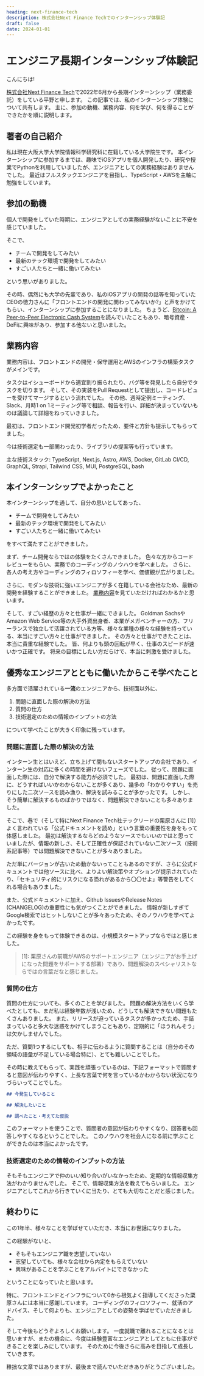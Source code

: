 ```yaml
---
heading: next-finance-tech
description: 株式会社Next Finance Techでのインターンシップ体験記
draft: false
date: 2024-01-01
---
```


# エンジニア長期インターンシップ体験記

こんにちは!

[株式会社Next Finance Tech](https://nxt-fintech.com/)で2022年6月から長期インターンシップ（業務委託）をしている平野と申します。
この記事では、私のインターンシップ体験について共有します。
主に、参加の動機、業務内容、何を学び、何を得ることができたかを順に説明します。

## 著者の自己紹介

私は現在大阪大学大学院情報科学研究科に在籍している大学院生です。
本インターンシップに参加するまでは、趣味でiOSアプリを個人開発したり、研究や授業でPythonを利用していましたが、エンジニアとしての実務経験はありませんでした。
最近はフルスタックエンジニアを目指し、TypeScript・AWSを主軸に勉強をしています。

## 参加の動機

個人で開発をしていた時期に、エンジニアとしての実務経験がないことに不安を感じていました。

そこで、

- チームで開発をしてみたい
- 最新のテック環境で開発をしてみたい
- すごい人たちと一緒に働いてみたい

という思いがありました。

その時、偶然にも大学の先輩であり、私のiOSアプリの開発の話等を知っていたCEOの徳力さんに「フロントエンドの開発に関わってみないか?」と声をかけてもらい、インターンシップに参加することになりました。
ちょうど、[Bitcoin: A Peer-to-Peer Electronic Cash System](https://bitcoin.org/bitcoin.pdf)を読んでいたこともあり、暗号資産・DeFiに興味があり、参加する他ないと思いました。

## 業務内容

業務内容は、フロントエンドの開発・保守運用とAWSのインフラの構築タスクがメインです。

タスクはイシューボードから適宜割り振られたり、バグ等を発見したら自分でタスクを切ります。
そして、その実装をPull Requestとして提出し、コードレビューを受けてマージするという流れでした。
その他、週時定例ミーティング、Slack、月時1 on 1ミーティング等で相談、報告を行い、詳細が決まっていないものは議論して詳細をねっていきました。

最初は、フロントエンド開発初学者だったため、要件と方針も提示してもらってました。

今は技術選定も一部関わったり、ライブラリの提案等も行っています。

主な技術スタック: TypeScript, Next.js, Astro, AWS, Docker, GitLab CI/CD, GraphQL, Strapi, Tailwind CSS, MUI, PostgreSQL, bash

## 本インターンシップでよかったこと

本インターンシップを通して、自分の思いとしてあった、

- チームで開発をしてみたい
- 最新のテック環境で開発をしてみたい
- すごい人たちと一緒に働いてみたい

をすべて満たすことができました。

まず、チーム開発ならではの体験をたくさんできました。
色々な方からコードレビューをもらい、実務でのコーディングのノウハウを学べました。
さらに、各人の考え方やコーディングのフィロソフィーを学べ、価値観が広がりました。

さらに、モダンな技術に強いエンジニアが多く在籍している会社なため、最新の開発を経験することができました。
[業務内容](/blog/next-finance-tech#業務内容)を見ていただければわかるかと思います。

そして、すごい経歴の方々と仕事が一緒にできました。
Goldman SachsやAmazon Web Service等の大手外資出身者、本業がメガベンチャーの方、フリーランスで独立して活躍されている方等、様々な業種の様々な経験を持っている、本当にすごい方々と仕事ができました。
その方々と仕事ができたことは、本当に貴重な経験でした。
皆、何よりも頭の回転が早く、仕事のスピードが速いかつ正確です。
将来の目標にしたい方だらけで、本当に刺激を受けました。

## 優秀なエンジニアとともに働いたからこそ学べたこと

多方面で活躍されている**一流**のエンジニアから、技術面以外に、

1. 問題に直面した際の解決の方法
2. 質問の仕方
3. 技術選定のための情報のインプットの方法

について学べたことが大きく印象に残っています。

### 問題に直面した際の解決の方法

インターン生とはいえど、立ち上げて間もないスタートアップの会社であり、インターン生の対応に多くの時間を避けないフェーズでした。
従って、問題に直面した際には、自分で解決する能力が必須でした。
最初は、問題に直面した際に、どうすればいいかわからないことが多くあり、幾多の「わかりやすい」を売りにした二次ソースを読み漁り、解決を試みることが多かったです。
しかし、そう簡単に解決するものばかりではなく、問題解決できないことも多々ありました。

そこで、巷で（そして特にNext Finance Tech社テックリードの栗原さんに [1]）よく言われている「公式ドキュメントを読め」という言葉の重要性を身をもって体感しました。
最初は解決するならどのようなソースでもいいのではと思っていましたが、情報の新しさ、そして正確性が保証されていない二次ソース（技術系記事等）では問題解決できないことが多々ありました。

ただ単にバージョンが古いため動かないってこともあるのですが、さらに公式ドキュメントでは他ソースに比べ、よりよい解決策やオプションが提示されていたり、「セキュリティ的にリスクになる恐れがあるから〇〇せよ」等警告をしてくれる場合もありました。

また、公式ドキュメントに加え、Github IssuesやRelease Notes (CHANGELOG)の重要性にも気がつくことができました。
情報が新しすぎてGoogle検索ではヒットしないことが多々あったため、そのノウハウを学べてよかったです。

この経験を身をもって体験できるのは、小規模スタートアップならではと感じました。

> \[1]: 栗原さんの前職がAWSのサポートエンジニア（エンジニアがお手上げになった問題をサポートする部署）であり、問題解決のスペシャリストならではの言葉だなと感じました。

### 質問の仕方

質問の仕方についても、多くのことを学びました。
問題の解決方法をいくら学べたとしても、まだ私は経験年数が浅いため、どうしても解決できない問題もたくさんありました。
また、リリースが迫っているタスクが多かったため、手詰まっていると多大な迷惑をかけてしまうこともあり、定期的に「ほうれんそう」は欠かしませんでした。

ただ、質問1つするにしても、相手に伝わるように質問することは（自分のその領域の語彙が不足している場合特に）、とても難しいことでした。

その時に教えてもらって、実践を頑張っているのは、下記フォーマットで質問すると意図が伝わりやすく、上長な言葉で何を言っているかわからない状況になりづらいってことでした。

```markdown
## 今発生していること

## 解決したいこと

## 調べたこと・考えてた仮説
```

このフォーマットを使うことで、質問者の意図が伝わりやすくなり、回答者も回答しやすくなるということでした。
このノウハウを社会人になる前に学ぶことができたのは本当によかったです。

### 技術選定のための情報のインプットの方法

そもそもエンジニアで仲のいい知り合いがいなかったため、定期的な情報収集方法がわかりませんでした。
そこで、情報収集方法を教えてもらいました。
エンジニアとしてこれから行きていくに当たり、とても大切なことだと感じました。

## 終わりに

この1年半、様々なことを学ばせていただき、本当にお世話になりました。

この経験がないと、

- そもそもエンジニア職を志望していない
- 志望していても、様々な会社から内定をもらえていない
- 興味があることを学ぶことをアルバイトにできなかった

ということになっていたと思います。

特に、フロントエンドとインフラについて0から根気よく指導してくださった栗原さんには本当に感謝しています。
コーディングのフィロソフィー、就活のアドバイス、そして何よりも、エンジニアとしての姿勢を学ばせていただきました。

そして今後もどうぞよろしくお願いします。
一度就職で離れることになるとは思いますが、またの機会に、今度は経験豊富なエンジニアとしてともに仕事ができることを楽しみにしています。
そのために今後さらに高みを目指して成長していきます。

稚拙な文章ではありますが、最後まで読んでいただきありがとうございました。
